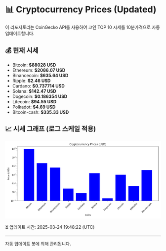 
# 📊 Cryptocurrency Prices (Updated)

이 리포지토리는 CoinGecko API를 사용하여 코인 TOP 10 시세를 10분가격으로 자동 업데이트합니다.

## 💰 현재 시세
- Bitcoin: **$88028 USD**
- Ethereum: **$2086.07 USD**
- Binancecoin: **$635.64 USD**
- Ripple: **$2.46 USD**
- Cardano: **$0.737714 USD**
- Solana: **$142.47 USD**
- Dogecoin: **$0.186354 USD**
- Litecoin: **$94.55 USD**
- Polkadot: **$4.69 USD**
- Bitcoin-cash: **$335.33 USD**

## 📈 시세 그래프 (로그 스케일 적용)
![Crypto Prices](crypto_prices.png)

⏳ 업데이트 시간: 2025-03-24 19:48:22 (UTC)

---
자동 업데이트 봇에 의해 관리됩니다.
